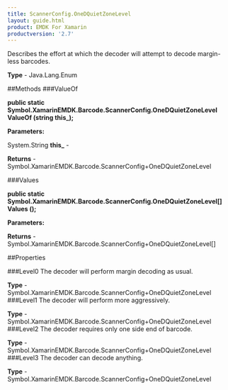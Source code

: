 ```yaml
---
title: ScannerConfig.OneDQuietZoneLevel
layout: guide.html
product: EMDK For Xamarin 
productversion: '2.7' 
---
```

Describes the effort at which the decoder will attempt to decode margin-less barcodes.

**Type** - Java.Lang.Enum

##Methods
###ValueOf

**public static Symbol.XamarinEMDK.Barcode.ScannerConfig.OneDQuietZoneLevel ValueOf (string this_);**


        

**Parameters:**

System.String **this_**  - 
        

**Returns** - Symbol.XamarinEMDK.Barcode.ScannerConfig+OneDQuietZoneLevel

###Values

**public static Symbol.XamarinEMDK.Barcode.ScannerConfig.OneDQuietZoneLevel[] Values ();**


        

**Parameters:**

**Returns** - Symbol.XamarinEMDK.Barcode.ScannerConfig+OneDQuietZoneLevel[]

##Properties

###Level0
The decoder will perform margin decoding as usual.

**Type** - Symbol.XamarinEMDK.Barcode.ScannerConfig+OneDQuietZoneLevel
###Level1
The decoder will perform more aggressively.

**Type** - Symbol.XamarinEMDK.Barcode.ScannerConfig+OneDQuietZoneLevel
###Level2
The decoder requires only one side end of barcode.

**Type** - Symbol.XamarinEMDK.Barcode.ScannerConfig+OneDQuietZoneLevel
###Level3
The decoder can decode anything.

**Type** - Symbol.XamarinEMDK.Barcode.ScannerConfig+OneDQuietZoneLevel
